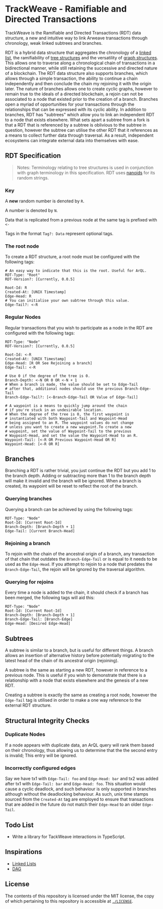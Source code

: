 # TrackWeave - Ramifiable and Directed Transactions

TrackWeave is the Ramifiable and Directed Transactions (RDT) data structure,
a new and intuitive way to link Arweave transactions through chronology, weak
linked subtrees and branches.

RDT is a hybrid data structure that aggregates the chronology of a
[linked list](https://en.wikipedia.org/wiki/Linked_list),
the ramifiability of
[tree structures](<https://en.wikipedia.org/wiki/Tree_(data_structure)>)
and the versatility of
[graph structures](<https://en.wikipedia.org/wiki/Graph_(data_structure)>).
This allows one to traverse along a chronological chain of transactions in a
bidirectional manner, while still retaining the successive and directed nature
of a blockchain. The RDT data structure also supports branches, which allows
through a simple transaction, the ability to continue a chain independently
and then conclude the chain my rejoining it with the origin later. The nature
of branches allows one to create cyclic graphs, however to remain true to the
ideals of a directed blockchain, a rejoin can not be associated to a node that
existed prior to the creation of a branch. Branches open a myriad of
opportunities for your transactions through the relationships that can be
expressed with its cyclic ability. In addition to branches, RDT has "subtrees"
which allow you to link an independent RDT to a node that exists elsewhere.
What sets apart a subtree from a fork is that a RDT that is referenced by a
subtree is oblivious to the subtree in question, however the subtree can
utilise the other RDT that it references as a means to collect further data
through traversal. As a result, independent ecosystems can integrate external
data into themselves with ease.

## RDT Specification

> Notes:
> Terminology relating to tree structures is used in conjunction with graph
> terminology in this specification.
> RDT uses [nanoids](https://github.com/ai/nanoid) for its random strings.

### Key

A **new** random number is denoted by `R`.

A number is denoted by `N`.

Data that is replicated from a previous node at the same tag is
prefixed with `<-`

Tags in the format `Tag?: Data` represent optional tags.

### The root node

To create a RDT structure, a root node must be configured with
the following tags:

```
# An easy way to indicate that this is the root. Useful for ArQL.
RDT-Type: "Root"
RDT-Version?: [Currently, 0.0.5]

Root-Id: R
Created-At: [UNIX Timestamp]
Edge-Head: R
# You can initialise your own subtree through this value.
Edge-Tail?: <-R
```

### Regular Nodes

Regular transactions that you wish to participate as a node in the RDT
are configured with the following tags:

```
RDT-Type: "Node"
RDT-Version?: [Currently, 0.0.5]

Root-Id: <-R
Created-At: [UNIX Timestamp]
Edge-Head: [R OR See Rejoining a branch]
Edge-Tail: <-R

# Use 0 if the degree of the tree is 0.
Branch-Depth: <-N OR 0 OR <-N + 1
# When a branch is made, the value should be set to Edge-Tail
# after that, additional nodes should use the previous Branch-Edge-Tail
Branch-Edge-Tail?: [<-Branch-Edge-Tail OR Value of Edge-Tail]

# A waypoint is a means to quickly jump around the chain
# if you're stuck in an undesirable location.
# When the degree of the tree is 0, the first waypoint is
# instantiated with both Waypoint-Tail and Waypoint-Head
# being assigned to an R. The waypoint values do not change
# unless you want to create a new waypoint.To create a new
# waypoint, set the value of Waypoint-Tail to the previous
# Waypoint-Head, and set the value the Waypoint-Head to an R.
Waypoint-Tail: [<-R OR Previous Waypoint-Head OR R]
Waypoint-Head: [<-R OR R]
```

## Branches

Branching a RDT is rather trivial, you just continue the RDT but you add 1 to
the branch depth. Adding or subtracting more than 1 to the branch depth will
make it invalid and the branch will be ignored. When a branch is created, its
waypoint will be reset to reflect the root of the branch.

### Querying branches

Querying a branch can be achieved by using the following tags:

```
RDT-Type: "Node"
Root-Id: [Current Root-Id]
Branch-Depth: [Branch-Depth + 1]
Edge-Tail: [Current Branch-Head]
```

### Rejoining a branch

To rejoin with the chain of the ancestral origin of a branch, any transaction of
that chain that outdates the `Branch-Edge-Tail` or is equal to it needs to be
used as the `Edge-Head`. If you attempt to rejoin to a node that predates the
`Branch-Edge-Tail`, the rejoin will be ignored by the traversal algorithm.

### Querying for rejoins

Every time a node is added to the chain, it should check if a branch has been
merged, the following tags will aid this:

```
RDT-Type: "Node"
Root-Id: [Current Root-Id]
Branch-Depth: [Branch-Depth + 1]
Branch-Edge-Tail: [Branch-Edge]
Edge-Head: [Desired Edge-Head]
```

## Subtrees

A subtree is similar to a branch, but is useful for different things. A branch
allows an insertion of alternative history before potentially migrating to the
latest head of the chain of its ancestral origin (rejoining).

A subtree is the same as starting a new RDT, however in reference to a previous
node. This is useful if you wish to demonstrate that there is a relationship
with a node that exists elsewhere and the genesis of a new RDT.

Creating a subtree is exactly the same as creating a root node, however the
`Edge-Tail` tag is utilised in order to make a one way reference to the
external RDT structure.

## Structural Integrity Checks

### Duplicate Nodes

If a node appears with duplicate data, an ArQL query will rank them based on
their chronology, thus allowing us to determine that the the second entry is
invalid; This entry will be ignored.

### Incorrectly configured edges

Say we have tx1 with `Edge-Tail: foo` and `Edge-Head: bar` and tx2 was added
after tx1 with `Edge-Tail: bar` and `Edge-Head: foo`. This situation would
cause a cyclic deadlock, and such behaviour is only supported in branches
although without the deadlocking behaviour. As such, unix time stamps sourced
from the `Created-At` tag are employed to ensure that transactions that are added in
the future do not match their `Edge-Head` to an older `Edge-Tail`.

## Todo List

- Write a library for TackWeave interactions in TypeScript.

## Inspirations

- [Linked Lists](https://en.wikipedia.org/wiki/Linked_list)
- [DAG](https://en.wikipedia.org/wiki/Directed_acyclic_graph)

## License

The contents of this repository is licensed under the MIT license,
the copy of which pertaining to this repository is accessible at
[`./LICENSE`](./LICENSE).
